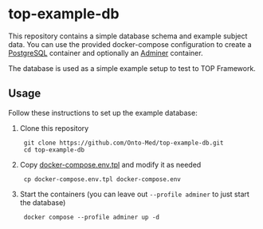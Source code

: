 # top-example-db

This repository contains a simple database schema and example subject data. You can use the provided docker-compose configuration to create a [PostgreSQL](https://hub.docker.com/_/postgres) container and optionally an [Adminer](https://hub.docker.com/_/adminer/) container.

The database is used as a simple example setup to test to TOP Framework.

## Usage

Follow these instructions to set up the example database:

1. Clone this repository

        git clone https://github.com/Onto-Med/top-example-db.git
        cd top-example-db

2. Copy [docker-compose.env.tpl](docker-compose.env.tpl) and modify it as needed

        cp docker-compose.env.tpl docker-compose.env

3. Start the containers (you can leave out `--profile adminer` to just start the database)

        docker compose --profile adminer up -d
